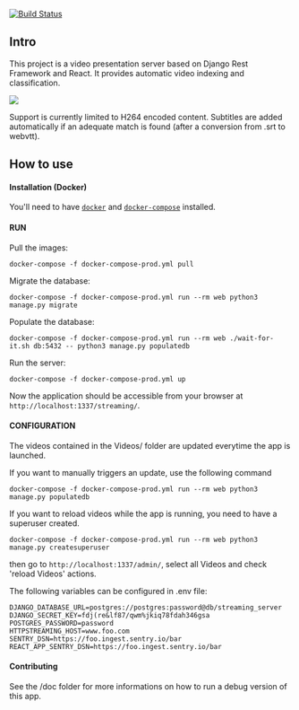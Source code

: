 [![Build Status](https://travis-ci.org/Web-Multi-Media/HttpStreamingServer.svg?branch=master)](https://travis-ci.org/Web-Multi-Media/HttpStreamingServer)

Intro
-------------------
This project is a video presentation server based on Django Rest Framework and React. It provides automatic video indexing and classification.

![](doc/preview.jpeg )


Support is currently limited to H264 encoded content.
Subtitles are added automatically if an adequate match is found (after a conversion from .srt to webvtt).


How to use
-------------------

#### Installation (Docker)

You'll need to have [`docker`](https://docs.docker.com/install/) and [`docker-compose`](https://docs.docker.com/compose/install/) installed.

#### RUN

Pull the images:

    docker-compose -f docker-compose-prod.yml pull

Migrate the database:

    docker-compose -f docker-compose-prod.yml run --rm web python3 manage.py migrate

Populate the database:

    docker-compose -f docker-compose-prod.yml run --rm web ./wait-for-it.sh db:5432 -- python3 manage.py populatedb

Run the server:

    docker-compose -f docker-compose-prod.yml up

Now the application should be accessible from your browser at `http://localhost:1337/streaming/`.


#### CONFIGURATION

The videos contained in the Videos/ folder are updated everytime the app is launched.

If you want to manually triggers an update, use the following command

    docker-compose -f docker-compose-prod.yml run --rm web python3 manage.py populatedb

If you want to reload videos while the app is running, you need to have a superuser created.

    docker-compose -f docker-compose-prod.yml run --rm web python3 manage.py createsuperuser

then go to `http://localhost:1337/admin/`, select all Videos and check 'reload Videos' actions.

The following variables can be configured in .env file:

    DJANGO_DATABASE_URL=postgres://postgres:password@db/streaming_server
    DJANGO_SECRET_KEY=fdj(re&lf87/qwm%jkiq78fdah346gsa
    POSTGRES_PASSWORD=password
    HTTPSTREAMING_HOST=www.foo.com
    SENTRY_DSN=https://foo.ingest.sentry.io/bar
    REACT_APP_SENTRY_DSN=https://foo.ingest.sentry.io/bar


#### Contributing

See the /doc folder for more informations on how to run a debug version of this app.


